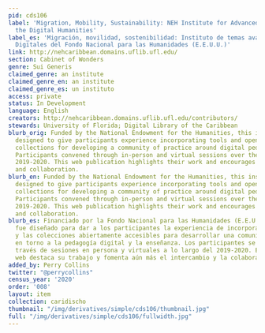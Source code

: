 ```yaml
---
pid: cds106
label: 'Migration, Mobility, Sustainability: NEH Institute for Advanced Topics in
  the Digital Humanities'
label_es: 'Migración, movilidad, sostenibilidad: Instituto de temas avanzados en Humanidades
  Digitales del Fondo Nacional para las Humanidades (E.E.U.U.)'
link: http://nehcaribbean.domains.uflib.ufl.edu/
section: Cabinet of Wonders
genre: Sui Generis
claimed_genre: an institute
claimed_genre_en: an institute
claimed_genre_es: un instituto
access: private
status: In Development
language: English
creators: http://nehcaribbean.domains.uflib.ufl.edu/contributors/
stewards: University of Florida; Digital Library of the Caribbean
blurb_orig: Funded by the National Endowment for the Humanities, this institute was
  designed to give participants experience incorporating tools and openly accessible
  collections for developing a community of practice around digital pedagogy and teaching.
  Participants convened through in-person and virtual sessions over the course of
  2019-2020. This web publication highlights their work and encourages further sharing
  and collaboration.
blurb_en: Funded by the National Endowment for the Humanities, this institute was
  designed to give participants experience incorporating tools and openly accessible
  collections for developing a community of practice around digital pedagogy and teaching.
  Participants convened through in-person and virtual sessions over the course of
  2019-2020. This web publication highlights their work and encourages further sharing
  and collaboration.
blurb_es: Financiado por la Fondo Nacional para las Humanidades (E.E.U.U.), este Instituto
  fue diseñado para dar a los participantes la experiencia de incorporación de herramientas
  y las colecciones abiertamente accesibles para desarrollar una comunidad de práctica
  en torno a la pedagogía digital y la enseñanza. Los participantes se reunieron a
  través de sesiones en persona y virtuales a lo largo del 2019-2020. Esta publicación
  web destaca su trabajo y fomenta aún más el intercambio y la colaboración.
added_by: Perry Collins
twitter: "@perrycollins"
census_year: '2020'
order: '008'
layout: item
collection: caridischo
thumbnail: "/img/derivatives/simple/cds106/thumbnail.jpg"
full: "/img/derivatives/simple/cds106/fullwidth.jpg"
---
```


